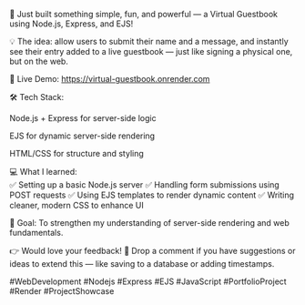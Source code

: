 
🚀 Just built something simple, fun, and powerful — a Virtual Guestbook using Node.js, Express, and EJS!

💡 The idea: allow users to submit their name and a message, and instantly see their entry added to a live guestbook — just like signing a physical one, but on the web.

🔗 Live Demo:
https://virtual-guestbook.onrender.com

🛠️ Tech Stack:

Node.js + Express for server-side logic

EJS for dynamic server-side rendering

HTML/CSS for structure and styling 

💻 What I learned: <br>
✅ Setting up a basic Node.js server
✅ Handling form submissions using POST requests
✅ Using EJS templates to render dynamic content
✅ Writing cleaner, modern CSS to enhance UI </br>

🎯 Goal: To strengthen my understanding of server-side rendering and web fundamentals.

👉 Would love your feedback!
💬 Drop a comment if you have suggestions or ideas to extend this — like saving to a database or adding timestamps.

#WebDevelopment #Nodejs #Express #EJS #JavaScript #PortfolioProject #Render #ProjectShowcase
